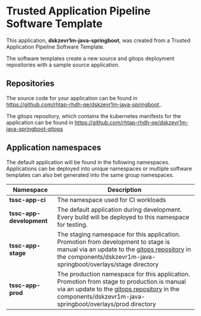 # Trusted Application Pipeline Software Template

This application, **dskzevr1m-java-springboot**, was created from a Trusted Application Pipeline Software Template.

The software templates create a new source and gitops deployment repositories with a sample source application. 

## Repositories

The source code for your application can be found in [https://github.com/rhtap-rhdh-qe/dskzevr1m-java-springboot ](https://github.com/rhtap-rhdh-qe/dskzevr1m-java-springboot ).
 
The gitops repository, which contains the kubernetes manifests for the application can be found in 
[https://github.com/rhtap-rhdh-qe/dskzevr1m-java-springboot-gitops ](https://github.com/rhtap-rhdh-qe/dskzevr1m-java-springboot-gitops ) 

## Application namespaces 

The default application will be found in the following namespaces. Applications can be deployed into unique namespaces or multiple software templates can also bet generated into the same group namespaces.  

|  Namespace   |  Description   |  
| -------- | -------- |
| **tssc-app-ci** | The namespace used for CI workloads |
| **tssc-app-development** | The default application during development. Every build will be deployed to this namespace for testing. |
| **tssc-app-stage** | The staging namespace for this application. Promotion from development to stage is manual via an update to the [gitops repository](https://github.com/rhtap-rhdh-qe/dskzevr1m-java-springboot-gitops ) in the components/dskzevr1m-java-springboot/overlays/stage directory |
| **tssc-app-prod** | The production namespace for this application. Promotion from stage to production is manual via an update to the [gitops repository](https://github.com/rhtap-rhdh-qe/dskzevr1m-java-springboot-gitops ) in the components/dskzevr1m-java-springboot/overlays/prod directory |